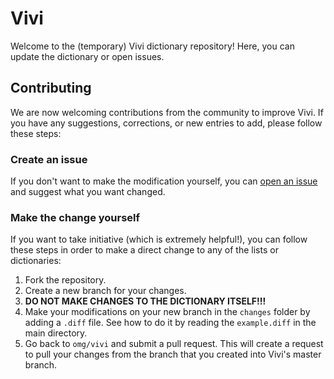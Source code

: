 # Vivi

Welcome to the (temporary) Vivi dictionary repository! Here, you can update the dictionary or open issues.

## Contributing

We are now welcoming contributions from the community to improve Vivi. If you have any suggestions, corrections, or new entries to add, please follow these steps:

### Create an issue

If you don't want to make the modification yourself, you can [open an issue](https://github.com/omg-community/vivi/issues/) and suggest what you want changed.

### Make the change yourself

If you want to take initiative (which is extremely helpful!), you can follow these steps in order to make a direct change to any of the lists or dictionaries:

1. Fork the repository.
2. Create a new branch for your changes.
3. **DO NOT MAKE CHANGES TO THE DICTIONARY ITSELF!!!**
3. Make your modifications on your new branch in the `changes` folder by adding a `.diff` file. See how to do it by reading the `example.diff` in the main directory.
4. Go back to `omg/vivi` and submit a pull request. This will create a request to pull your changes from the branch
that you created into Vivi's master branch.
